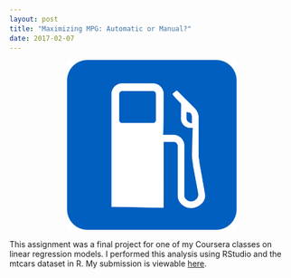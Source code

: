 ```yaml
---
layout: post
title: "Maximizing MPG: Automatic or Manual?"
date: 2017-02-07
---
```

<center><img src="https://github.com/kairstenfay/kairstenfay.github.io/blob/master/_posts/R-projects/gas_icon_pixabay.png?raw=true" alt="Source: Pixabay" width="300 px" />
</center>
  
This assignment was a final project for one of my Coursera classes on linear regression
models. I performed this analysis using RStudio and the mtcars dataset in R. My submission
is viewable [here](https://github.com/kairstenfay/kairstenfay.github.io/blob/master/_posts/R-projects/mtcarsMPGandAM.pdf). 


